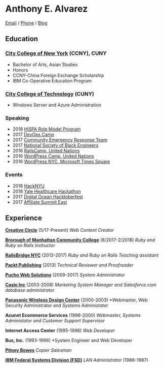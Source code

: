 # Anthony E. Alvarez

[Email](mailto:anthony.alvarez.eng@gmail.com) / [Phone](tel://+19734009409) / [Blog](http://anthonyalvarez.us/)
<!-- 
A sentence about who and what you are. Then a sentence about what you've achieved. And then a sentence about what you're looking for: what you would ideally be doing, with whom and in what environment.

## Skills

### This Skill

Descriptive paragraph of how capable you are at this skill and, if relevant, how it has developed.

- Experience
- Achievements
- Evidence

### Another Skill

Descriptive paragraph of how capable you are at this skill and, if relevant, how it has developed.

- I achieved A during my work at B (job, or otherwise)
- I contributed to the growth of X while doing Y (job, or otherwise)
- I built this, made this, broke this, fixed this, etc.
- A link to some on-line evidence (blogs, videos, articles, etc.)
-->

## Education

### [City College of New York](https://www.ccny.cuny.edu/) (CCNY), CUNY

- Bachelor of Arts, Asian Studies
- Honors
- CCNY-China Foreign Exchange Scholarship
- IBM Co-Operative Education Program

### [City College of Technology](http://techjobsacademy.com/)  (CUNY)

- Windows Server and Azure Administration

<!-- 
### [Kauffman FastTrack and Growth Venture](https://www.kauffman.org/), (SUNY)

### [Workshop in Business Opportunities](https://www.wibo.org/)  (WIBO)

### Salesforce.com Database Administrator Training
-->

### Speaking

- 2018 [HISPA Role Model Program](https://www.hispa.org/programs-and-events/role-model-program/)
- 2017 [DevOps Camp](http://www.devops.camp/2017/profiles/anthony-alvarez)
- 2017 [Community Emergency Response Team](http://www1.nyc.gov/site/em/community_business/nyc-cert.page)
- 2017 [National Society of Black Engineers](http://ccnynsbe.org/)
- 2016 [RailsCamp, United Nations](http://anthonyalvarez.us/local-ruby-on-rails-development-using-vagrant-virtual-machines/)
- 2016 [WordPress Camp, United Nations](http://anthonyalvarez.us/vagrant-for-local-and-team-wordpress-development/)
- 2016 [WordPress NYC, Microsoft Times Square](http://anthonyalvarez.us/vms-for-local-development-presentation-at-wpnyc/#more-1845)

### Events

- 2018 [HackNYU](http://hacknyu.org/)
- 2018 [Yale Healthcare Hackathon](http://www.yalehackhealth.org/)
- 2017 [Digital Ocean Hacktoberfest](https://hacktoberfest.digitalocean.com/)
- 2017 [Affiliate Summit East](http://affiliatesummit.com/events/ase17/)

## Experience

**[Creative Circle](https://www.creativecircle.com/)** (5/17-Present)
*Web Content Creator*

**[Brorough of Manhattan Community College](http://www.bmcc.cuny.edu/ce)**
(8/2017-2/2018)
*Ruby and Ruby on Rails Instructor*

**[RailsBridge NYC](http://railsbridgenyc.org/)** (2013-2017)
*Ruby and Ruby on Rails Teaching assistant*

**[Packt Publishing](https://www.packtpub.com/game-development/learning-windows-8-game-development)** (2013)
*Technical Reviewer and Proofreader*

**[Pucho Web Solutions](http://puchowebsolutions.com/)** (2009-2017)
*System Administrator*

**[Casio Inc](https://www.casio.com/home)** (2003-2008)
*Marketing System Manager and Salesforce.com database administrator*

**[Panasonic Wireless Design Center](http://shop.panasonic.com/)** (2000-2003) *Webmaster, Web Security Administrator and *Systems Administator*

**Acunet Ecommerce Services** (1996-2000)
*Webmaster, Systems Administator and Customer Support Supervisor*

**Internet Access Center** (1995-1996)
*Web Developer*

**Bus, Inc.** (1993-1996)
*System Engineer and Web Developer

**[Pitney Bowes](https://www.pitneybowes.com/us)**
*Copier Salesman*

**[IBM Federal Systems Division (FSD)](https://www.revolvy.com/main/index.php?s=IBM%20Federal%20Systems&item_type=topic)**
*LAN Administrator* (1986-1987)